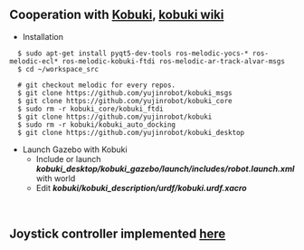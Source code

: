 ## Cooperation with [Kobuki](http://kobuki.yujinrobot.com/), [kobuki wiki](http://wiki.ros.org/kobuki)
+ Installation
~~~shell
  $ sudo apt-get install pyqt5-dev-tools ros-melodic-yocs-* ros-melodic-ecl* ros-melodic-kobuki-ftdi ros-melodic-ar-track-alvar-msgs
  $ cd ~/workspace_src
  
  # git checkout melodic for every repos.
  $ git clone https://github.com/yujinrobot/kobuki_msgs
  $ git clone https://github.com/yujinrobot/kobuki_core
  $ sudo rm -r kobuki_core/kobuki_ftdi
  $ git clone https://github.com/yujinrobot/kobuki
  $ sudo rm -r kobuki/kobuki_auto_docking
  $ git clone https://github.com/yujinrobot/kobuki_desktop
~~~
+ Launch Gazebo with Kobuki
  + Include or launch ***kobuki_desktop/kobuki_gazebo/launch/includes/robot.launch.xml*** with world
  + Edit ***kobuki/kobuki_description/urdf/kobuki.urdf.xacro***
  
<br>
  
## Joystick controller implemented [here](https://github.com/engcang/mavros-gazebo-application/blob/master/README.md#mission--joystick-controller---supports-kobuki)

